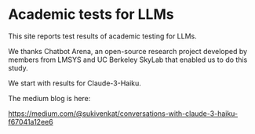 # Academic tests for LLMs

This site reports test results of academic testing for LLMs.

We thanks Chatbot Arena, an open-source research project developed by members from LMSYS and UC Berkeley SkyLab that enabled us to do this study.

We start with results for Claude-3-Haiku.

The medium blog is here:

https://medium.com/@sukivenkat/conversations-with-claude-3-haiku-f67041a12ee6
